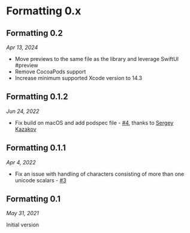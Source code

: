 # Formatting 0.x

## Formatting 0.2

*Apr 13, 2024*

- Move previews to the same file as the library and leverage SwiftUI #preview
- Remove CocoaPods support
- Increase minimum supported Xcode version to 14.3

## Formatting 0.1.2

*Jun 24, 2022*

- Fix build on macOS and add podspec file - [#4](https://github.com/kean/Formatting/pull/4), thanks to [Sergey Kazakov](https://github.com/KazaiMazai)

## Formatting 0.1.1

*Apr 4, 2022*

- Fix an issue with handling of characters consisting of more than one unicode scalars - [#3](https://github.com/kean/Formatting/issues/3)

## Formatting 0.1

*May 31, 2021*

Initial version
